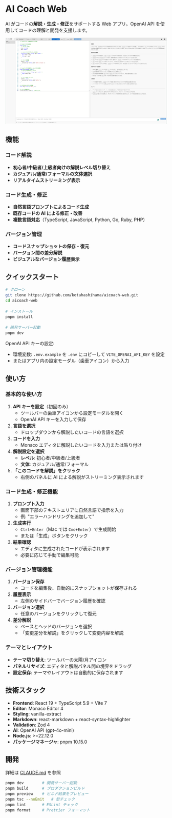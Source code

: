 # AI Coach Web

AI がコードの**解説・生成・修正**をサポートする Web アプリ。OpenAI API を使用してコードの理解と開発を支援します。

![ai-coach-demo](demo.png)

## 機能

### コード解説
- **初心者/中級者/上級者向けの解説レベル切り替え**
- **カジュアル/通常/フォーマルの文体選択**
- **リアルタイムストリーミング表示**

### コード生成・修正
- **自然言語プロンプトによるコード生成**
- **既存コードの AI による修正・改善**
- **複数言語対応**（TypeScript, JavaScript, Python, Go, Ruby, PHP）

### バージョン管理
- **コードスナップショットの保存・復元**
- **バージョン間の差分解説**
- **ビジュアルなバージョン履歴表示**

## クイックスタート

```bash
# クローン
git clone https://github.com/kotahashihama/aicoach-web.git
cd aicoach-web

# インストール
pnpm install

# 開発サーバー起動
pnpm dev
```

OpenAI API キーの設定:

- 環境変数: `.env.example` を `.env` にコピーして `VITE_OPENAI_API_KEY` を設定
- またはアプリ内の設定モーダル（歯車アイコン）から入力

## 使い方

### 基本的な使い方

1. **API キーを設定**（初回のみ）
   - ツールバーの歯車アイコンから設定モーダルを開く
   - OpenAI API キーを入力して保存
2. **言語を選択**
   - ドロップダウンから解説したいコードの言語を選択
3. **コードを入力**
   - Monaco エディタに解説したいコードを入力または貼り付け
4. **解説設定を選択**
   - **レベル**: 初心者/中級者/上級者
   - **文体**: カジュアル/通常/フォーマル
5. **「このコードを解説」をクリック**
   - 右側のパネルに AI による解説がストリーミング表示されます

### コード生成・修正機能

1. **プロンプト入力**
   - 画面下部のテキストエリアに自然言語で指示を入力
   - 例: "エラーハンドリングを追加して"
2. **生成実行**
   - `Ctrl+Enter`（Mac では `Cmd+Enter`）で生成開始
   - または「生成」ボタンをクリック
3. **結果確認**
   - エディタに生成されたコードが表示されます
   - 必要に応じて手動で編集可能

### バージョン管理機能

1. **バージョン保存**
   - コードを編集後、自動的にスナップショットが保存される
2. **履歴表示**
   - 左側のサイドバーでバージョン履歴を確認
3. **バージョン選択**
   - 任意のバージョンをクリックして復元
4. **差分解説**
   - ベースとヘッドのバージョンを選択
   - 「変更差分を解説」をクリックして変更内容を解説

### テーマとレイアウト

- **テーマ切り替え**: ツールバーの太陽/月アイコン
- **パネルリサイズ**: エディタと解説パネル間の境界をドラッグ
- **設定保存**: テーマやレイアウトは自動的に保存されます

## 技術スタック

- **Frontend**: React 19 + TypeScript 5.9 + Vite 7
- **Editor**: Monaco Editor 4
- **Styling**: vanilla-extract
- **Markdown**: react-markdown + react-syntax-highlighter
- **Validation**: Zod 4
- **AI**: OpenAI API (gpt-4o-mini)
- **Node.js**: >=22.12.0
- **パッケージマネージャ**: pnpm 10.15.0

## 開発

詳細は [CLAUDE.md](./CLAUDE.md) を参照

```bash
pnpm dev        # 開発サーバー起動
pnpm build      # プロダクションビルド
pnpm preview    # ビルド結果をプレビュー
pnpm tsc --noEmit   # 型チェック
pnpm lint       # ESLint チェック
pnpm format     # Prettier フォーマット
```
